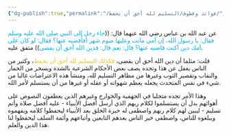 ```yaml
---
{"dg-publish":true,"permalink":"/فوائد وقطوف/التسليم لله أحق أن يحفظ/","noteIcon":"🎇"}
---
```


عن عبد الله بن عباس رضي الله عنهما قال: ((<font color="#00b0f0">جاء رجل إلى النبي صلى الله عليه وسلم فقال: يا رسول الله، إن أمي ماتت وعليها صوم شهر أفأقضيه عنها؟ فقال: لو كان على أمك دين أكنت قاضيه عنها؟ قال: نعم قال: فدين الله أحق أن يقضى</font>)) متفق عليه.

قلت: مثلما أن دين الله أحق أن يقضى، <font color="#ffc000">فكذلك التسليم لله أحق أن يحفظ</font>، وكثير من الناس يغفل عن هذا وتجده يصف بعض الأحكام الشرعية بالشدة ويسخر من الخمار والنقاب وتقصير الثوب وغيرها من مظاهر التسليم لله، ومنشأ هذه الاعتراضات غالبا من شيء في نفس المتحدث يجعله يعظم شهواته أو عقله أو غيرها من أن يستسلم لأمر الله.

وهذا الأمر تجده متجليا في الجهمية والخوارج وغيرهم الذين يعطفون النصوص على أهوائهم بدل أن يستسلموا لكلام ربهم الذي أرسل أفضل الأنبياء - عليه أفضل صلاة وأتم تسليم - ليبين لهم كلام ربهم واصطفى له خيرة الخلق بعد الأنبياء ليحفظوا كلامه ويفهموه ويبلغوه للناس، واصطفى خير الناس بعدهم التابعين وأتباعهم وأئمة السلف ليحفظوا لنا هذا الدين والعلم. 



